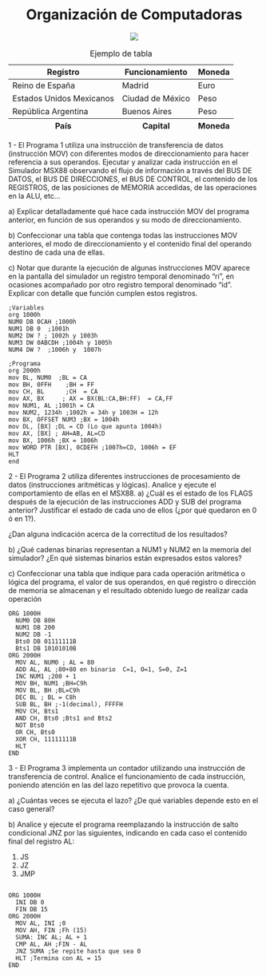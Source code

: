 <h1 align="center">Organización de Computadoras </h1>
<div align="center">
<img src="https://media.giphy.com/media/11LK0CKzYtkaic/giphy.gif?cid=ecf05e47q1771mvp65emyjz7yd60iq2d0jy5awmuqxxdrr6q&rid=giphy.gif&ct=g"/>
 </div>


<table>
  <caption>Ejemplo de tabla</caption>
  <thead>
    <tr>
      <th>Registro</th>
      <th>Funcionamiento</th>
      <th>Moneda</th>
    </tr>
  </thead>
  <tbody>
    <tr>
      <td>Reino de España</td>
      <td>Madrid</td>
      <td>Euro</td>
    </tr>
    <tr>
      <td>Estados Unidos Mexicanos</td>
      <td>Ciudad de México</td>
      <td>Peso</td>
    </tr>
    <tr>
      <td>República Argentina</td>
      <td>Buenos Aires</td>
      <td>Peso</td>
    </tr>
  </tbody>
  <tfoot>
    <tr>
      <th>País</th>
      <th>Capital</th>
      <th>Moneda</th>
    </tr>
  </tfoot>
</table>

1 - El Programa 1 utiliza una instrucción de transferencia de datos (instrucción MOV) con diferentes modos de direccionamiento para hacer referencia a sus operandos. Ejecutar y analizar cada instrucción en el Simulador MSX88 observando el flujo de información a través del BUS DE DATOS, el BUS DE DIRECCIONES, el BUS DE CONTROL, el contenido de los REGISTROS, de las posiciones de MEMORIA accedidas, de las operaciones en la ALU, etc...

a) Explicar detalladamente qué hace cada instrucción MOV del programa anterior, en función de sus operandos y su modo de direccionamiento.

b) Confeccionar una tabla que contenga todas las instrucciones MOV anteriores, el modo de direccionamiento y el contenido final del operando destino de cada una de ellas.

c) Notar que durante la ejecución de algunas instrucciones MOV aparece en la pantalla del simulador un registro temporal denominado “ri”, en ocasiones acompañado por otro registro temporal denominado “id”. Explicar con detalle que función cumplen estos registros.
```Assembly
;Variables
org 1000h
NUM0 DB 0CAH ;1000h
NUM1 DB 0  ;1001h
NUM2 DW ? ; 1002h y 1003h
NUM3 DW 0ABCDH ;1004h y 1005h
NUM4 DW ?  ;1006h y  1007h

;Programa
org 2000h
mov BL, NUM0  ;BL = CA
mov BH, 0FFH    ;BH = FF
mov CH, BL      ;CH  = CA
mov AX, BX     ; AX = BX(BL:CA,BH:FF)  = CA,FF
mov NUM1, AL ;1001h = CA
mov NUM2, 1234h ;1002h = 34h y 1003H = 12h
mov BX, OFFSET NUM3 ;BX = 1004h
mov DL, [BX] ;DL = CD (Lo que apunta 1004h)
mov AX, [BX] ; AH=AB, AL=CD
mov BX, 1006h ;BX = 1006h
mov WORD PTR [BX], 0CDEFH ;1007h=CD, 1006h = EF
HLT
end
```
2 - El Programa 2 utiliza diferentes instrucciones de procesamiento de datos (instrucciones aritméticas y lógicas). Analice y ejecute el comportamiento de ellas en el MSX88.
a) ¿Cuál es el estado de los FLAGS después de la ejecución de las instrucciones ADD y SUB del programa anterior? Justificar el estado de cada uno de ellos (¿por qué quedaron en 0 ó en 1?).

¿Dan alguna indicación acerca de la correctitud de los resultados?

b) ¿Qué cadenas binarias representan a NUM1 y NUM2 en la memoria del simulador? ¿En qué sistemas binarios están expresados estos valores?

c) Confeccionar una tabla que indique para cada operación aritmética o lógica del programa, el valor de sus operandos, en qué registro o dirección de memoria se almacenan y el resultado obtenido luego de realizar cada operación

```Assembly
ORG 1000H
  NUM0 DB 80H
  NUM1 DB 200
  NUM2 DB -1
  Bts0 DB 01111111B
  Bts1 DB 10101010B
ORG 2000H
  MOV AL, NUM0 ; AL = 80
  ADD AL, AL ;80+80 en binario  C=1, O=1, S=0, Z=1
  INC NUM1 ;200 + 1
  MOV BH, NUM1 ;BH=C9h
  MOV BL, BH ;BL=C9h
  DEC BL ; BL = C8h
  SUB BL, BH ;-1(decimal), FFFFH
  MOV CH, Bts1
  AND CH, Bts0 ;Bts1 and Bts2
  NOT Bts0
  OR CH, Bts0
  XOR CH, 11111111B
  HLT
END
```
3 - El Programa 3 implementa un contador utilizando una instrucción de transferencia de control. Analice el funcionamiento de cada instrucción, poniendo atención en las del lazo repetitivo que provoca la cuenta.

a) ¿Cuántas veces se ejecuta el lazo? ¿De qué variables depende esto en el caso general?

b) Analice y ejecute el programa reemplazando la instrucción de salto condicional JNZ por las siguientes, indicando en cada caso el contenido final del registro AL:
1. JS
2. JZ
3. JMP

```Assembly

ORG 1000H
  INI DB 0
  FIN DB 15
ORG 2000H
  MOV AL, INI ;0
  MOV AH, FIN ;Fh (15)
  SUMA: INC AL; AL + 1
  CMP AL, AH ;FIN - AL
  JNZ SUMA ;Se repite hasta que sea 0
  HLT ;Termina con AL = 15
END

```
